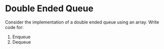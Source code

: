# Double Ended Queue
Consider the implementation of a double ended queue using an array. Write code for:

1. Enqueue
2. Dequeue
